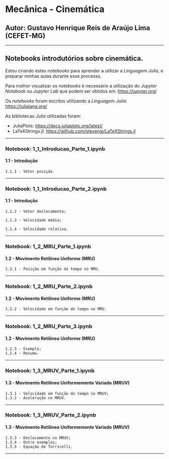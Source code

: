 # **Mecânica - Cinemática**

##  **Autor: Gustavo Henrique Reis de Araújo Lima (CEFET-MG)**

***
## Notebooks introdutórios sobre cinemática.

Estou criando estes *notebooks* para aprender a utilizar a *Linguagem Julia*, e preparar minhas aulas durante esse processo.

Para melhor visualizar os *notebooks* é necessário a utilização do *Jupyter Notebook* ou *Jupyter Lab* que podem ser obtidos em: https://jupyter.org/

Os *notebooks* foram escritos utilizando a *Linguagem Julia*: https://julialang.org/

As bibliotecas *Julia* utilizadas foram: 

* JuliaPlots: https://docs.juliaplots.org/latest/
* LaTeXStrings.jl: https://github.com/stevengj/LaTeXStrings.jl


***

### **Notebook: 1_1_Introducao_Parte_1.ipynb**

#### 1.1 - Introdução

    1.1.1 - Vetor posição. 

***
### **Notebook: 1_1_Introducao_Parte_2.ipynb**

#### 1.1 - Introdução
    
    1.1.2 - Vetor deslocamento; 

    1.1.3 - Velocidade média;
    
    1.1.4 - Velocidade relativa.

***
### **Notebook: 1_2_MRU_Parte_1.ipynb**

#### 1.2 - Movimento Retilíneo Uniforme (MRU)

    1.2.1 - Posição em função do tempo no MRU.

***
### **Notebook: 1_2_MRU_Parte_2.ipynb**
    
#### 1.2 - Movimento Retilíneo Uniforme (MRU)

    1.2.2 - Velocidade em função do tempo no MRU.

***
### **Notebook: 1_2_MRU_Parte_3.ipynb**

#### 1.2 - Movimento Retilíneo Uniforme (MRU)

    1.2.3 - Exemplo;
    1.2.4 - Resumo.

***
### **Notebook: 1_3_MRUV_Parte_1.ipynb**

#### 1.3 - Movimento Retilíneo Uniformemente Variado (MRUV)
    
    1.3.1 - Velocidade em função do tempo no MRUV;
    1.3.2 - Aceleração no MRUV.
    
***
### **Notebook: 1_3_MRUV_Parte_2.ipynb**

#### 1.3 - Movimento Retilíneo Uniformemente Variado (MRUV)
    
    1.3.3 - Deslocamento no MRUV;
    1.3.4 - Outro exemplos;
    1.3.5 - Equação de Torricelli.

***